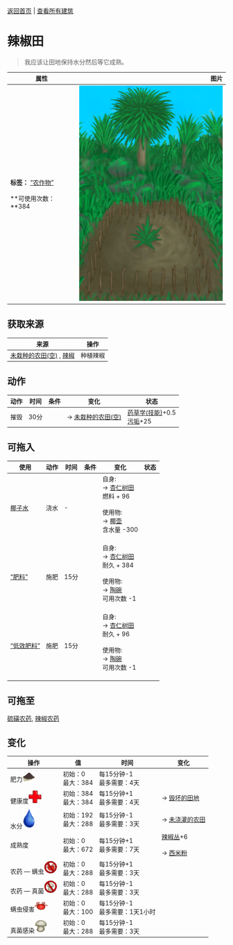 [返回首页](index.md)   |  [查看所有建筑](building.md)
# 辣椒田  
> 我应该让田地保持水分然后等它成熟。  
  
  属性  |   图片   
 ----  |  ----:   
 **标签：**	[“农作物”](tag_Crop.md)<br><br>**可使用次数：**384  |  ![](Sprite/CropPlotGrowing.png)   
  
## 获取来源  
来源  |  操作  
----  |  ----  
[未栽种的农田(空)](CropPlotEmpty.md) , [辣椒](Chilies.md)  |  种植辣椒  
## 动作  
动作  |  时间  |  条件  |  变化  |  状态  
----  |  ----  |  ----  |  ----  |  ----  
摧毁  |  30分  |    |  → [未栽种的农田(空)](CropPlotEmpty.md)<br>  |  [药草学(技能)](Skill_Herbology.md)+0.5<br>[污垢](Filth.md)+25  
## 可拖入  
使用  |  动作  |  时间  |  条件  |  变化  |  状态  
----  |  ----  |  ----  |  ----  |  ----  |  ----  
[椰子水](LQ_CoconutWater.md)  |  浇水  |  -  |    |  自身:<br>→ [杏仁树田](CropPlotAlmondTree.md)<br>燃料 + 96<br><br>使用物:<br>→ [椰壶](CoconutFlask.md)<br>含水量  -300<br><br>  |    
[“肥料”](tag_Fertilizer.md)  |  施肥  |  15分  |    |  自身:<br>→ [杏仁树田](CropPlotAlmondTree.md)<br>耐久 + 384<br><br>使用物:<br>→ [陶碗](ClayBowl.md)<br>可用次数  -1<br><br>  |    
[“低效肥料”](tag_FertilizerWeak.md)  |  施肥  |  15分  |    |  自身:<br>→ [杏仁树田](CropPlotAlmondTree.md)<br>耐久 + 96<br><br>使用物:<br>→ [陶碗](ClayBowl.md)<br>可用次数  -1<br><br>  |    
## 可拖至  
[硫磺农药](LQ_PesticideBrimstone.md), [辣椒农药](LQ_PesticideChilli.md)  
## 变化  
操作  |  值  |  时间  |  变化  
----  |  ----  |  ----  |  ----  
肥力<img decoding="async" src="Sprite/FineDirt.png" style="width:30px;">  |  初始：0<br>最大：384  |  每15分钟-1<br>最多需要：4天  |    
健康度<img decoding="async" src="Sprite/Health.png" style="width:30px;">  |  初始：384<br>最大：384  |  每15分钟+1<br>最多需要：4天  |  → [毁坏的田地](CropPlotRuined.md)  
水分<img decoding="async" src="Sprite/Thirst.png" style="width:30px;">  |  初始：192<br>最大：288  |  每15分钟-1<br>最多需要：3天  |  → [未浇灌的农田](CropPlotDry.md)  
成熟度  |  初始：0<br>最大：672  |  每15分钟+1<br>最多需要：7天  |  [辣椒丛](ChiliPlant.md)+6 <br><br>→ [西米粉](SagoFlour.md)  
农药 — 螨虫<img decoding="async" src="Sprite/MitesNot.png" style="width:30px;">  |  初始：0<br>最大：288  |  每15分钟+1<br>最多需要：3天  |    
农药 — 真菌<img decoding="async" src="Sprite/FungiNot.png" style="width:30px;">  |  初始：0<br>最大：288  |  每15分钟-1<br>最多需要：3天  |    
螨虫侵害<img decoding="async" src="Sprite/Mites.png" style="width:30px;">  |  初始：0<br>最大：100  |  每15分钟-1<br>最多需要：1天1小时  |    
真菌感染<img decoding="async" src="Sprite/SaturationMushrooms.png" style="width:30px;">  |  初始：0<br>最大：288  |  每15分钟-1<br>最多需要：3天  |    
